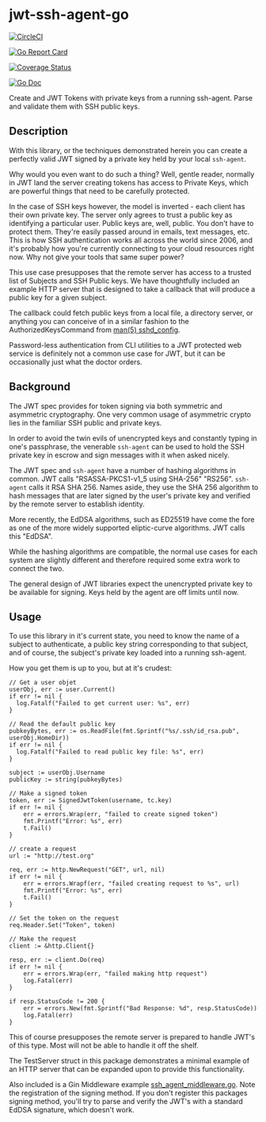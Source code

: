 # jwt-ssh-agent-go

[![CircleCI](https://circleci.com/gh/nikogura/jwt-ssh-agent-go.svg?style=svg)](https://circleci.com/gh/nikogura/jwt-ssh-agent-go)

[![Go Report Card](https://goreportcard.com/badge/github.com/nikogura/jwt-ssh-agent-go)](https://goreportcard.com/report/github.com/nikogura/jwt-ssh-agent-go)

[![Coverage Status](https://codecov.io/gh/nikogura/jwt-ssh-agent-go/branch/master/graph/badge.svg)](https://codecov.io/gh/nikogura/jwt-ssh-agent-go)

[![Go Doc](https://img.shields.io/badge/godoc-reference-blue.svg?style=flat-square)](http://godoc.org/github.com/nikogura/jwt-ssh-agent-go/pkg/agentjwt)

Create and JWT Tokens with private keys from a running ssh-agent.  Parse and validate them with SSH public keys.

## Description

With this library, or the techniques demonstrated herein you can create a perfectly valid JWT signed by a private key held by your local `ssh-agent`.

Why would you even want to do such a thing?  Well, gentle reader, normally in JWT land the server creating tokens has access to Private Keys, which are powerful things that need to be carefully protected.

In the case of SSH keys however, the model is inverted - each client has their own private key.  The server only agrees to trust a public key as identifying a particular user. Public keys are, well, public.  You don't have to protect them.  They're easily passed around in emails, text messages, etc.  This is how SSH authentication works all across the world since 2006, and it's probably how you're currently connecting to your cloud resources right now.  Why not give your tools that same super power?

This use case presupposes that the remote server has access to a trusted list of Subjects and SSH Public keys.  We have thoughtfully included an example HTTP server that is designed to take a callback that will produce a public key for a given subject.

The callback could fetch public keys from a local file, a directory server, or anything you can conceive of in a similar fashion to the AuthorizedKeysCommand from [man(5) sshd_config](https://man.openbsd.org/sshd_config#AuthorizedKeysCommand).

Password-less authentication from CLI utilities to a JWT protected web service is definitely not a common use case for JWT, but it can be occasionally just what the doctor orders.

## Background

The JWT spec provides for token signing via both symmetric and asymmetric cryptography. One very common usage of asymmetric crypto lies in the familiar SSH public and private keys.

In order to avoid the twin evils of unencrypted keys and constantly typing in one's passphrase, the venerable `ssh-agent` can be used to hold the SSH private key in escrow and sign messages with it when asked nicely.

The JWT spec and `ssh-agent` have a number of hashing algorithms in common.  JWT calls "RSASSA-PKCS1-v1_5 using SHA-256" "RS256".  `ssh-agent` calls it RSA SHA 256.  Names aside, they use the SHA 256 algorithm to hash messages that are later signed by the user's private key and verified by the remote server to establish identity.

More recently, the EdDSA algorithms, such as ED25519 have come the fore as one of the more widely supported eliptic-curve algorithms.  JWT calls this "EdDSA".

While the hashing algorithms are compatible, the normal use cases for each system are slightly different and therefore required some extra work to connect the two.  

The general design of JWT libraries expect the unencrypted private key to be available for signing.  Keys held by the agent are off limits until now.  

## Usage

To use this library in it's current state, you need to know the name of a subject to authenticate, a public key string corresponding to that subject, and of course, the subject's private key loaded into a running ssh-agent. 

How you get them is up to you, but at it's crudest:

    // Get a user objet
    userObj, err := user.Current()
    if err != nil {
      log.Fatalf("Failed to get current user: %s", err)
    }
    
    // Read the default public key
    pubkeyBytes, err := os.ReadFile(fmt.Sprintf("%s/.ssh/id_rsa.pub", userObj.HomeDir))
    if err != nil {
      log.Fatalf("Failed to read public key file: %s", err)
    }
    
    subject := userObj.Username
    publicKey := string(pubkeyBytes)
    
    // Make a signed token
    token, err := SignedJwtToken(username, tc.key)
    if err != nil {
        err = errors.Wrap(err, "failed to create signed token")
        fmt.Printf("Error: %s", err)
        t.Fail()
    }
    
    // create a request
    url := "http://test.org"

    req, err := http.NewRequest("GET", url, nil)
    if err != nil {
        err = errors.Wrapf(err, "failed creating request to %s", url)
        fmt.Printf("Error: %s", err)
        t.Fail()
    }

    // Set the token on the request
    req.Header.Set("Token", token)

    // Make the request
    client := &http.Client{}

    resp, err := client.Do(req)
    if err != nil {
        err = errors.Wrap(err, "failed making http request")
        log.Fatal(err)
    }

    if resp.StatusCode != 200 {
        err = errors.New(fmt.Sprintf("Bad Response: %d", resp.StatusCode))
        log.Fatal(err)
    }
    
This of course presupposes the remote server is prepared to handle JWT's of this type.  Most will not be able to handle it off the shelf.  

The TestServer struct in this package demonstrates a minimal example of an HTTP server that can be expanded upon to provide this functionality.

Also included is a Gin Middleware example [ssh_agent_middleware.go](pkg/agentjwt/ssh_agent_middleware.go).  Note the registration of the signing method.  If you don't register this packages signing method, you'll try to parse and verify the JWT's with a standard EdDSA signature, which doesn't work.
